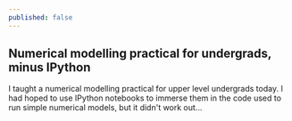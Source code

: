 ```yaml
---
published: false
---
```


## Numerical modelling practical for undergrads, minus IPython

I taught a numerical modelling practical for upper level undergrads today. I had hoped to use IPython notebooks to immerse them in the code used to run simple numerical models, but it didn't work out... 
